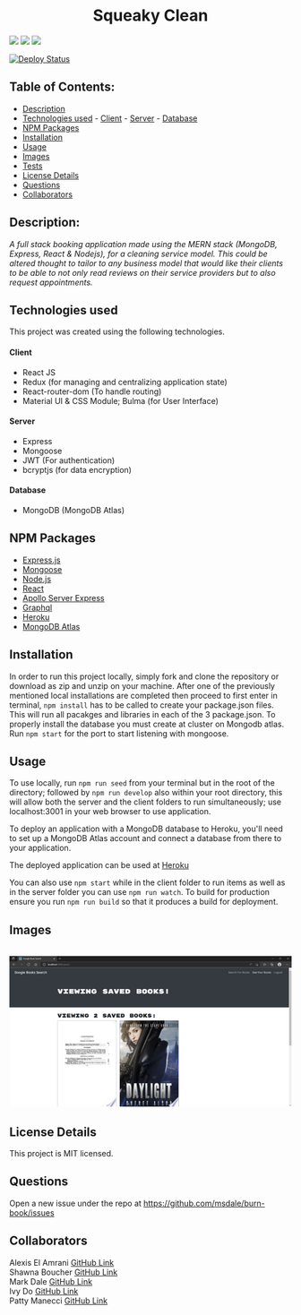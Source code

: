 <h1 align="center">Squeaky Clean</h1> 

![](https://img.shields.io/badge/Database-MongoDB-yellow?style=flat-square&logo=mongoDB) ![](https://img.shields.io/badge/npm%20package-express-orange?style=flat-square&logo=npm) ![](https://img.shields.io/badge/npm%20package-mongoose-cyan?style=flat-square&logo=npm) 

  
  <a href="https://github.com/justinmahar/react-build-status-badge/actions?query=workflow%3ADeploy">
    <img src="https://github.com/justinmahar/react-build-status-badge/workflows/Deploy/badge.svg" alt="Deploy Status"/>
  </a>


## Table of Contents:  
* [Description](#Description)
* [Technologies used](#technologies-used)
      - [Client](#client)
      - [Server](#server)
      - [Database](#database)    
* [NPM Packages](#npm-packages)  
* [Installation](#Installation) 
* [Usage](#Usage)          
* [Images](#Images)   
* [Tests](#Tests)  
* [License Details](#License-Details)    
* [Questions](#Questions) 
* [Collaborators](#Collaborators)

## Description:
*A full stack booking application made using the MERN stack (MongoDB, Express, React & Nodejs), for a cleaning service model. This could be altered thought to tailor to any business model that would like their clients to be able to not only read reviews on their service providers but to also request appointments.*

## Technologies used
This project was created using the following technologies.

#### Client

- React JS
- Redux (for managing and centralizing application state)
- React-router-dom (To handle routing)  
- Material UI & CSS Module; Bulma (for User Interface)

#### Server

- Express
- Mongoose
- JWT (For authentication)
- bcryptjs (for data encryption)

#### Database
- MongoDB (MongoDB Atlas)

## NPM Packages
- [Express.js](https://www.npmjs.com/package/express)  
- [Mongoose](https://www.npmjs.com/package/mongoose)
- [Node.js](https://www.npmjs.com/package/node)
- [React](https://www.npmjs.com/package/react)
- [Apollo Server Express](https://www.npmjs.com/package/apollo-server-express)
- [Graphql](https://www.npmjs.com/package/graphql)
- [Heroku](https://www.heroku.com/)
- [MongoDB Atlas](https://www.mongodb.com/)

## Installation
In order to run this project locally, simply fork and clone the repository or download as zip and unzip on your machine.
After one of the previously mentioned local installations are completed then proceed to first enter in terminal, `npm install` has to be called to create your package.json files. This will run all pacakges and libraries in each of the 3 package.json. To properly install the database you must create at cluster on Mongodb atlas. Run `npm start` for the port to start listening with mongoose. 

## Usage
To use locally, run  `npm run seed` from your terminal but in the root of the directory; followed by `npm run develop` also within your root directory, this will allow both the server and the client folders to run simultaneously; use localhost:3001 in your web browser to use application.

To deploy an application with a MongoDB database to Heroku, you'll need to set up a MongoDB Atlas account and connect a database from there to your application.

The deployed application can be used at [Heroku]() 

You can also use `npm start` while in the client folder to run items as well as in the server folder you can use `npm run watch`. To build for production ensure you run `npm run build` so that it produces a build for deployment. 

## Images
<img src="">      
<img src="https://github.com/alexisn84/holy-grail/blob/main/client/public/dashboard.png">

## License Details 
This project is MIT licensed.

## Questions
Open a new issue under the repo at https://github.com/msdale/burn-book/issues

## Collaborators
Alexis El Amrani [GitHub Link](https://github.com/alexisn84)  
Shawna Boucher [GitHub Link](https://github.com/sboucher2011)  
Mark Dale [GitHub Link](https://github.com/msdale)  
Ivy Do [GitHub Link](https://github.com/ivydo)  
Patty Manecci [GitHub Link](https://github.com/PManecci)
